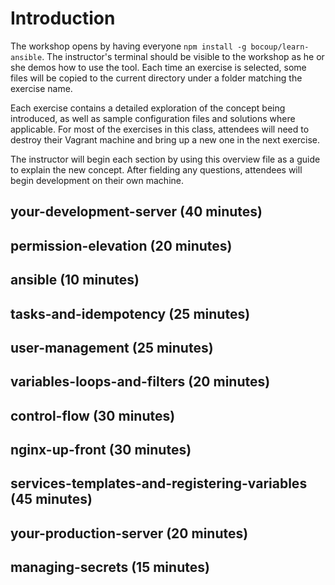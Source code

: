 # Introduction

The workshop opens by having everyone `npm install -g bocoup/learn-ansible`.
The instructor's terminal should be visible to the workshop as he or she demos
how to use the tool. Each time an exercise is selected, some files will be
copied to the current directory under a folder matching the exercise name.

Each exercise contains a detailed exploration of the concept being introduced,
as well as sample configuration files and solutions where applicable. For most
of the exercises in this class, attendees will need to destroy their Vagrant
machine and bring up a new one in the next exercise.

The instructor will begin each section by using this overview file as a guide
to explain the new concept. After fielding any questions, attendees will begin
development on their own machine.

## your-development-server (40 minutes)
## permission-elevation  (20 minutes)
## ansible (10 minutes)
## tasks-and-idempotency (25 minutes)
## user-management (25 minutes)
## variables-loops-and-filters (20 minutes)
## control-flow (30 minutes)
## nginx-up-front (30 minutes)
## services-templates-and-registering-variables (45 minutes)
## your-production-server (20 minutes)
## managing-secrets (15 minutes)
